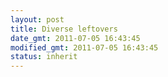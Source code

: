 ```yaml
---
layout: post
title: Diverse leftovers
date_gmt: 2011-07-05 16:43:45
modified_gmt: 2011-07-05 16:43:45
status: inherit
---
```


